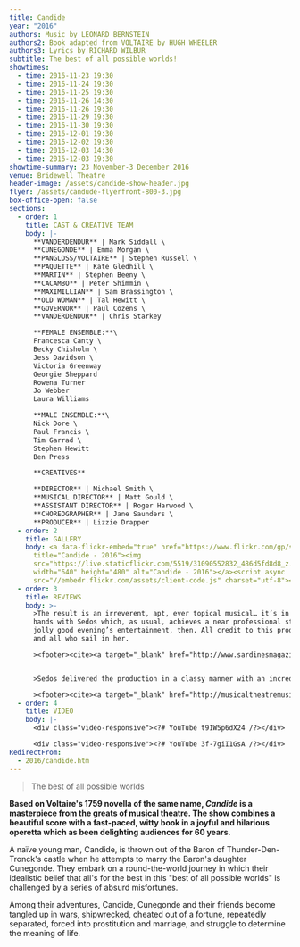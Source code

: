 ```yaml
---
title: Candide
year: "2016"
authors: Music by LEONARD BERNSTEIN
authors2: Book adapted from VOLTAIRE by HUGH WHEELER
authors3: Lyrics by RICHARD WILBUR
subtitle: The best of all possible worlds!
showtimes:
  - time: 2016-11-23 19:30
  - time: 2016-11-24 19:30
  - time: 2016-11-25 19:30
  - time: 2016-11-26 14:30
  - time: 2016-11-26 19:30
  - time: 2016-11-29 19:30
  - time: 2016-11-30 19:30
  - time: 2016-12-01 19:30
  - time: 2016-12-02 19:30
  - time: 2016-12-03 14:30
  - time: 2016-12-03 19:30
showtime-summary: 23 November-3 December 2016
venue: Bridewell Theatre
header-image: /assets/candide-show-header.jpg
flyer: /assets/candude-flyerfront-800-3.jpg
box-office-open: false
sections:
  - order: 1
    title: CAST & CREATIVE TEAM
    body: |-
      **VANDERDENDUR** | Mark Siddall \
      **CUNEGONDE** | Emma Morgan \
      **PANGLOSS/VOLTAIRE** | Stephen Russell \
      **PAQUETTE** | Kate Gledhill \
      **MARTIN** | Stephen Beeny \
      **CACAMBO** | Peter Shimmin \
      **MAXIMILLIAN** | Sam Brassington \
      **OLD WOMAN** | Tal Hewitt \
      **GOVERNOR** | Paul Cozens \
      **VANDERDENDUR** | Chris Starkey

      **FEMALE ENSEMBLE:**\
      Francesca Canty \
      Becky Chisholm \
      Jess Davidson \
      Victoria Greenway
      Georgie Sheppard
      Rowena Turner
      Jo Webber
      Laura Williams

      **MALE ENSEMBLE:**\
      Nick Dore \
      Paul Francis \
      Tim Garrad \
      Stephen Hewitt
      Ben Press

      **CREATIVES**

      **DIRECTOR** | Michael Smith \
      **MUSICAL DIRECTOR** | Matt Gould \
      **ASSISTANT DIRECTOR** | Roger Harwood \
      **CHOREOGRAPHER** | Jane Saunders \
      **PRODUCER** | Lizzie Drapper
  - order: 2
    title: GALLERY
    body: <a data-flickr-embed="true" href="https://www.flickr.com/gp/sedos/28s7t4"
      title="Candide - 2016"><img
      src="https://live.staticflickr.com/5519/31090552832_486d5fd8d8_z.jpg"
      width="640" height="480" alt="Candide - 2016"></a><script async
      src="//embedr.flickr.com/assets/client-code.js" charset="utf-8"></script>
  - order: 3
    title: REVIEWS
    body: >-
      >The result is an irreverent, apt, ever topical musical… it’s in excellent
      hands with Sedos which, as usual, achieves a near professional standard… A
      jolly good evening’s entertainment, then. All credit to this production
      and all who sail in her.

      ><footer><cite><a target="_blank" href="http://www.sardinesmagazine.co.uk/reviews/review.php?REVIEW-Sedos-Candide&reviewsID=2644">Candide, 2016, Sardines</a></cite></footer>


      >Sedos delivered the production in a classy manner with an incredibly strong cast in everything from their characterisation to music and a strong visual feast for the eyes.

      ><footer><cite><a target="_blank" href="http://musicaltheatremusings.co.uk/candide">Candide, 2016, Musical Theatre Musings</a></cite></footer>
  - order: 4
    title: VIDEO
    body: |-
      <div class="video-responsive"><?# YouTube t91W5p6dX24 /?></div>

      <div class="video-responsive"><?# YouTube 3f-7giI1GsA /?></div>
RedirectFrom:
  - 2016/candide.htm
---
```

> The best of all possible worlds

**Based on Voltaire's 1759 novella of the same name, *Candide* is a masterpiece from the greats of musical theatre. The show combines a beautiful score with a fast-paced, witty book in a joyful and hilarious operetta which as been delighting audiences for 60 years.**

A naïve young man, Candide, is thrown out of the Baron of Thunder-Den-Tronck's castle when he attempts to marry the Baron's daughter Cunegonde. They embark on a round-the-world journey in which their idealistic belief that all's for the best in this "best of all possible worlds" is challenged by a series of absurd misfortunes.

Among their adventures, Candide, Cunegonde and their friends become tangled up in wars, shipwrecked, cheated out of a fortune, repeatedly separated, forced into prostitution and marriage, and struggle to determine the meaning of life.